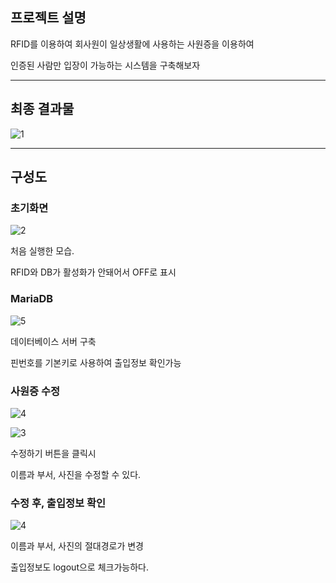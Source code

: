 ## 프로젝트 설명
 RFID를 이용하여 회사원이 일상생활에 사용하는 사원증을 이용하여 

 인증된 사람만 입장이 가능하는 시스템을 구축해보자


---



## 최종 결과물

![1](https://github.com/exitdoor4/RFID/assets/74641060/854e7186-9e77-48b2-9646-99ac054fbfbc)





---



## 구성도

### 초기화면
![2](https://github.com/exitdoor4/RFID/assets/74641060/a3a1ed3c-3094-4a2e-9e0d-f917a871e50a)

처음 실행한 모습.


RFID와 DB가 활성화가 안돼어서 OFF로 표시

### MariaDB
![5](https://github.com/exitdoor4/RFID/assets/74641060/68bdb6b8-d739-4c63-af6d-29026f6cacd9)


데이터베이스 서버 구축


핀번호를 기본키로 사용하여 출입정보 확인가능


### 사원증 수정

![4](https://github.com/exitdoor4/RFID/assets/74641060/541074ff-6cf5-4985-a609-ee34522c2f9d)



![3](https://github.com/exitdoor4/RFID/assets/74641060/d1e81c4d-cc38-4e63-8cb1-7bd08f27eb1b)


수정하기 버튼을 클릭시 


이름과 부서, 사진을 수정할 수 있다.


### 수정 후, 출입정보 확인

![4](https://github.com/exitdoor4/RFID/assets/74641060/541074ff-6cf5-4985-a609-ee34522c2f9d)

이름과 부서, 사진의 절대경로가 변경


출입정보도 logout으로 체크가능하다.
